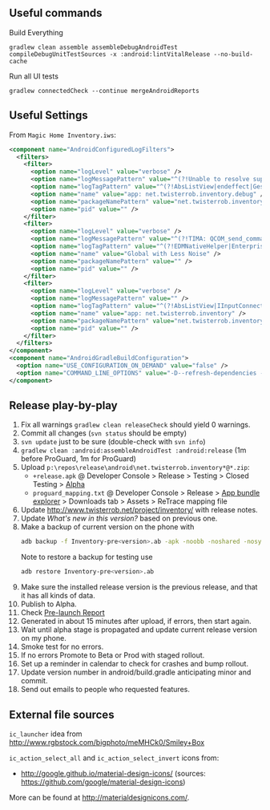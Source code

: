 Useful commands
---------------

Build Everything

```
gradlew clean assemble assembleDebugAndroidTest compileDebugUnitTestSources -x :android:lintVitalRelease --no-build-cache
```

Run all UI tests
```
gradlew connectedCheck --continue mergeAndroidReports
```


Useful Settings
---------------

From `Magic Home Inventory.iws`:
```xml
<component name="AndroidConfiguredLogFilters">
  <filters>
    <filter>
      <option name="logLevel" value="verbose" />
      <option name="logMessagePattern" value="^(?!Unable to resolve superclass of|Link of class|DexOpt: unable to opt direct call|Could not find class|Could not find method|VFY: |.*\.onUserInteraction\(\)|DecodeImagePath\(decodeResourceStream\d+\)|performCreate Call )" />
      <option name="logTagPattern" value="^(?!AbsListView|endeffect|GestureDetector|CustomFrequencyManager|ApplicationPackageManager|PersonaManager|ProgressBar|ViewRootImpl|MotionRecognitionManager|Timeline|ArrayMap)" />
      <option name="name" value="app: net.twisterrob.inventory.debug" />
      <option name="packageNamePattern" value="net.twisterrob.inventory.debug" />
      <option name="pid" value="" />
    </filter>
    <filter>
      <option name="logLevel" value="verbose" />
      <option name="logMessagePattern" value="^(?!TIMA: QCOM_send_command|.*TIMA_PKM_measure_kernel|rsp_len = |getCSCPackageItemText\(\)|DCD OFF)" />
      <option name="logTagPattern" value="^(?!EDMNativeHelper|EnterpriseDeviceManager|ServiceKeeper|SSRMv2:(Monitor|AmoledAdjustTimer)|STATUSBAR-(IconMerger|PhoneStatusBar|NetworkController)|PersonaManager|KeyguardUpdateMonitor|BatteryService|BatteryMeterView|AwesomePlayer|AudioPlayer|AudioCache|OMX.*|AudioPolicyManagerBase|MediaPlayerService|StagefrightPlayer|OggExtractor|SecMediaClock|MP-Decision|ThermalEngine|MSim-SignalClusterView|StatusBar.MSimNetworkController|ConnectivityService|WifiStateMachine|Prime31|installd|SecCameraCoreManager|mm-camera-sensor)" />
      <option name="name" value="Global with Less Noise" />
      <option name="packageNamePattern" value="" />
      <option name="pid" value="" />
    </filter>
    <filter>
      <option name="logLevel" value="verbose" />
      <option name="logMessagePattern" value="" />
      <option name="logTagPattern" value="^(?!AbsListView|IInputConnectionWrapper|ApplicationPackageManager)" />
      <option name="name" value="app: net.twisterrob.inventory" />
      <option name="packageNamePattern" value="net.twisterrob.inventory" />
      <option name="pid" value="" />
    </filter>
  </filters>
</component>
<component name="AndroidGradleBuildConfiguration">
  <option name="USE_CONFIGURATION_ON_DEMAND" value="false" />
  <option name="COMMAND_LINE_OPTIONS" value="-D--refresh-dependencies -D--offline --stacktrace -D--info" />
</component>
```

Release play-by-play
--------------------

1. Fix all warnings `gradlew clean releaseCheck` should yield 0 warnings.
1. Commit all changes (`svn status` should be empty)
1. `svn update` just to be sure (double-check with `svn info`)
1. `gradlew clean :android:assembleAndroidTest :android:release` (1m before ProGuard, 1m for ProGuard)
1. Upload `p:\repos\release\android\net.twisterrob.inventory*@*.zip`:
    * `+release.apk`
      @ Developer Console
      \> Release
      \> Testing
      \> Closed Testing
      \> [Alpha](https://play.google.com/console/u/0/developers/7995455198986011414/app/4974852622245161228/tracks/4698365972867036604)
    * `proguard_mapping.txt`
      @ Developer Console
      \> Release
      \> [App bundle explorer](https://play.google.com/console/u/0/developers/7995455198986011414/app/4974852622245161228/bundle-explorer)
      \> Downloads tab
      \> Assets
      \> ReTrace mapping file
1. Update http://www.twisterrob.net/project/inventory/ with release notes.
1. Update *What's new in this version?* based on previous one.
1. Make a backup of current version on the phone with
    ```bash
    adb backup -f Inventory-pre<version>.ab -apk -noobb -noshared -nosystem net.twisterrob.inventory
    ```
    Note to restore a backup for testing use
    ```bash
    adb restore Inventory-pre<version>.ab 
    ```
1. Make sure the installed release version is the previous release, and that it has all kinds of data.
1. Publish to Alpha.
1. Check [Pre-launch Report](https://play.google.com/console/u/0/developers/7995455198986011414/app/4974852622245161228/pre-launch-report/overview)
1. Generated in about 15 minutes after upload, if errors, then start again.
1. Wait until alpha stage is propagated and update current release version on my phone.
1. Smoke test for no errors.
1. If no errors Promote to Beta or Prod with staged rollout.
1. Set up a reminder in calendar to check for crashes and bump rollout.
1. Update version number in android/build.gradle anticipating minor and commit.
1. Send out emails to people who requested features.

External file sources
---------------------

`ic_launcher` idea from http://www.rgbstock.com/bigphoto/meMHCk0/Smiley+Box

`ic_action_select_all` and `ic_action_select_invert` icons from:
 * http://google.github.io/material-design-icons/ (sources: https://github.com/google/material-design-icons)

More can be found at http://materialdesignicons.com/.
